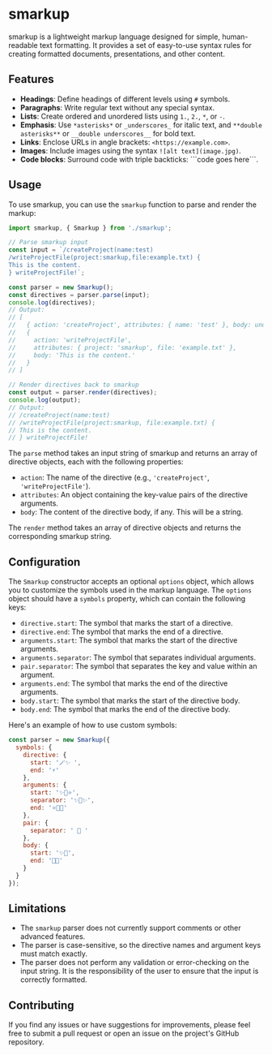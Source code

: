 # smarkup

smarkup is a lightweight markup language designed for simple, human-readable text formatting. It provides a set of easy-to-use syntax rules for creating formatted documents, presentations, and other content.

## Features

- **Headings**: Define headings of different levels using `#` symbols.
- **Paragraphs**: Write regular text without any special syntax.
- **Lists**: Create ordered and unordered lists using `1.`, `2.`, `*`, or `-`.
- **Emphasis**: Use `*asterisks*` or `_underscores_` for italic text, and `**double asterisks**` or `__double underscores__` for bold text.
- **Links**: Enclose URLs in angle brackets: `<https://example.com>`.
- **Images**: Include images using the syntax `![alt text](image.jpg)`.
- **Code blocks**: Surround code with triple backticks: \`\`\`code goes here\`\`\`.

## Usage

To use smarkup, you can use the `smarkup` function to parse and render the markup:

```javascript
import smarkup, { Smarkup } from './smarkup';

// Parse smarkup input
const input = `/createProject(name:test)
/writeProjectFile(project:smarkup,file:example.txt) {
This is the content.
} writeProjectFile!`;

const parser = new Smarkup();
const directives = parser.parse(input);
console.log(directives);
// Output:
// [
//   { action: 'createProject', attributes: { name: 'test' }, body: undefined },
//   {
//     action: 'writeProjectFile',
//     attributes: { project: 'smarkup', file: 'example.txt' },
//     body: 'This is the content.'
//   }
// ]

// Render directives back to smarkup
const output = parser.render(directives);
console.log(output);
// Output:
// /createProject(name:test)
// /writeProjectFile(project:smarkup, file:example.txt) {
// This is the content.
// } writeProjectFile!
```

The `parse` method takes an input string of smarkup and returns an array of directive objects, each with the following properties:

- `action`: The name of the directive (e.g., `'createProject'`, `'writeProjectFile'`).
- `attributes`: An object containing the key-value pairs of the directive arguments.
- `body`: The content of the directive body, if any. This will be a string.

The `render` method takes an array of directive objects and returns the corresponding smarkup string.

## Configuration

The `Smarkup` constructor accepts an optional `options` object, which allows you to customize the symbols used in the markup language. The `options` object should have a `symbols` property, which can contain the following keys:

- `directive.start`: The symbol that marks the start of a directive.
- `directive.end`: The symbol that marks the end of a directive.
- `arguments.start`: The symbol that marks the start of the directive arguments.
- `arguments.separator`: The symbol that separates individual arguments.
- `pair.separator`: The symbol that separates the key and value within an argument.
- `arguments.end`: The symbol that marks the end of the directive arguments.
- `body.start`: The symbol that marks the start of the directive body.
- `body.end`: The symbol that marks the end of the directive body.

Here's an example of how to use custom symbols:

```javascript
const parser = new Smarkup({
  symbols: {
    directive: {
      start: '🪄✨ ',
      end: '⚡️'
    },
    arguments: {
      start: '✨🌟⭐️',
      separator: '✨💫✨',
      end: '⭐️🌟✨'
    },
    pair: {
      separator: ' 🔮 '
    },
    body: {
      start: '✨📜',
      end: '📜✨'
    }
  }
});
```

## Limitations

- The `smarkup` parser does not currently support comments or other advanced features.
- The parser is case-sensitive, so the directive names and argument keys must match exactly.
- The parser does not perform any validation or error-checking on the input string. It is the responsibility of the user to ensure that the input is correctly formatted.

## Contributing

If you find any issues or have suggestions for improvements, please feel free to submit a pull request or open an issue on the project's GitHub repository.
